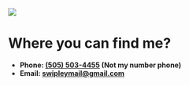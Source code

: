 <a align="center" href="https://github.com/Entys">
  <img src="https://user-images.githubusercontent.com/89121771/205466245-46aa594a-4ed9-4364-8745-5689dd895c9e.png" />
</a>

# Where you can find me?

- **Phone: [(505) 503-4455](callto:15055034455) (Not my number phone)**
- **Email: [swipleymail@gmail.com](mailto:swipleymail@gmail.com)**
